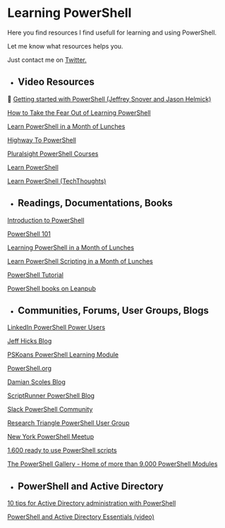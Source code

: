 # Learning PowerShell
Here you find resources I find usefull for learning and using PowerShell.

Let me know what resources helps you.

Just contact me on [Twitter.](https://twitter.com/HeikoBrenn)

- ## Video Resources
💙 [Getting started with PowerShell (Jeffrey Snover and Jason Helmick)](https://www.youtube.com/watch?v=nMn8-BbRsN8&list=PLyJiOytEPs4etH7Ujq7PU7jlOlHL-9RmV)

[How to Take the Fear Out of Learning PowerShell](https://www.youtube.com/watch?v=CLolNWuICoM)

[Learn PowerShell in a Month of Lunches](https://youtube.com/playlist?list=PL6D474E721138865A)

[Highway To PowerShell](https://www.youtube.com/playlist?list=PLjKVCo25i0an3dVaDNNVVTzd1wuK46UHv)

[Pluralsight PowerShell Courses](https://www.pluralsight.com/search?q=powershell&categories=all)

[Learn PowerShell](https://www.youtube.com/playlist?list=PLCGGtLsUjhm2k22nFHHdupAK0hSNZVfXi)

[Learn PowerShell (TechThoughts)](https://www.youtube.com/watch?v=csuz7qSJv_Q&list=PL2j0_s2VJe2hzQuQyn6yfMS2olhhs4UnQ)

- ## Readings, Documentations, Books
[Introduction to PowerShell](https://docs.microsoft.com/en-us/learn/modules/introduction-to-powershell/)

[PowerShell 101](https://docs.microsoft.com/en-us/powershell/scripting/learn/ps101/00-introduction?view=powershell-7.2)

[Learning PowerShell in a Month of Lunches](https://www.manning.com/books/learn-windows-powershell-in-a-month-of-lunches-second-edition)

[Learn PowerShell Scripting in a Month of Lunches](https://www.manning.com/books/learn-powershell-scripting-in-a-month-of-lunches)

[PowerShell Tutorial](https://mindmajix.com/powershell-tutorial)

[PowerShell books on Leanpub](https://leanpub.com/bookstore?type=all&search=powershell)

- ## Communities, Forums, User Groups, Blogs

[LinkedIn PowerShell Power Users](https://www.linkedin.com/groups/140856/)

[Jeff Hicks Blog](https://jdhitsolutions.com/blog/)

[PSKoans PowerShell Learning Module](https://github.com/vexx32/PSKoans)

[PowerShell.org](https://powershell.org/)

[Damian Scoles Blog](https://www.powershellgeek.com/)

[ScriptRunner PowerShell Blog](https://www.scriptrunner.com/en/blog)

[Slack PowerShell Community](https://powershell.slack.com/)

[Research Triangle PowerShell User Group](https://www.meetup.com/Research-Triangle-PowerShell-Users-Group/)

[New York PowerShell Meetup](https://www.meetup.com/NycPowershellMeetup/)

[1.600 ready to use PowerShell scripts](https://github.com/scriptrunner/ActionPacks)

[The PowerShell Gallery - Home of more than 9.000 PowerShell Modules](https://www.powershellgallery.com/)

- ## PowerShell and Active Directory
[10 tips for Active Directory administration with PowerShell](https://www.scriptrunner.com/en/blog/administer-active-directory-with-powershell/)

[PowerShell and Active Directory Essentials (video)](https://www.youtube.com/watch?v=-zDXTLiX_wk) 
